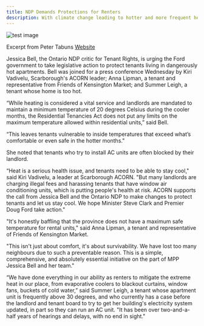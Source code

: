 ```yaml
---
title: NDP Demands Protections for Renters
description: With climate change leading to hotter and more frequent heatwaves, it's time to protect tenants who deserve to live in safe and comfortable homes
---
```


![test image](../../img/jessica-bell.jpeg)

Excerpt from Peter Tabuns [Website](https://www.petertabuns.ca/ndp_demands_protections_for_renters_living_in_hot_apartments)

Jessica Bell, the Ontario NDP critic for Tenant Rights, is urging the Ford government to take legislative action to protect tenants living in dangerously hot apartments. Bell was joined for a press conference Wednesday by Kiri Vadivelu, Scarborough's ACORN leader; Anna Lipman, a tenant and representative from Friends of Kensington Market; and Summer Leigh, a tenant whose home is too hot.

“While heating is considered a vital service and landlords are mandated to maintain a minimum temperature of 20 degrees Celsius during the cooler months, the Residential Tenancies Act does not put any limits on the maximum temperature allowed within residential units,” said Bell.

“This leaves tenants vulnerable to inside temperatures that exceed what’s comfortable or even safe in the hotter months."

She noted that tenants who try to install AC units are often blocked by their landlord.

“Heat is a serious health issue, and tenants need to be able to stay cool," said Kiri Vadivelu, a leader at Scarborough ACORN. "But many landlords are charging illegal fees and harassing tenants that have window air conditioning units, which is putting people's health at risk. ACORN supports the call from Jessica Bell and the Ontario NDP to make changes to protect tenants and let us stay cool. We hope Minister Steve Clark and Premier Doug Ford take action."

"It's honestly baffling that the province does not have a maximum safe temperature for rental units," said Anna Lipman, a tenant and representative of Friends of Kensington Market.

"This isn't just about comfort, it's about survivability. We have lost too many neighbours due to such a preventable reason. This is a simple, comprehensive, and absolutely essential initiative on the part of MPP Jessica Bell and her team."

“We have done everything in our ability as renters to mitigate the extreme heat in our place, from evaporative coolers to blackout curtains, window fans, buckets of cold water,” said Summer Leigh, a tenant whose apartment unit is frequently above 30 degrees, and who currently has a case before the landlord and tenant board to try to get her building's electricity system updated, in part so they can run an AC unit. "It has been over two-and-a-half years of hearings and delays, with no end in sight."
